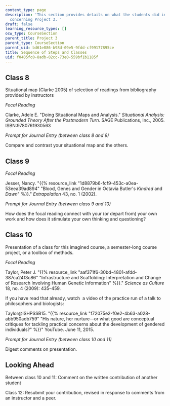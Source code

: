 ```yaml
---
content_type: page
description: 'This section provides details on what the students did in the classes
  concerning Project 3. '
draft: false
learning_resource_types: []
ocw_type: CourseSection
parent_title: Project 3
parent_type: CourseSection
parent_uid: bd61e886-b98d-09e5-9fdd-cf99177895ce
title: Sequence of Steps and Classes
uid: f0405fc0-8adb-02cc-73e0-559bf1b1185f
---
```

## Class 8

Situational map (Clarke 2005) of selection of readings from bibliography provided by instructors

*Focal Reading*

Clarke, Adele E. "Doing Situational Maps and Analysis." *Situational Analysis: Grounded Theory After the Postmodern Turn.* SAGE Publications, Inc., 2005. ISBN:9780761930563

*Prompt for Journal Entry (between class 8 and 9)*

Compare and contrast your situational map and the others.

## Class 9

*Focal Reading*

Jesser, Nancy. "{{% resource_link "1d8879b6-fcf9-453c-a0ea-53eea39ad894" "Blood, Genes and Gender in Octavia Butler's *Kindred* and *Dawn*" %}}." *Extrapolation* 43, no. 1 (2002).

*Prompt for Journal Entry (between class 9 and 10)*

How does the focal reading connect with your (or depart from) your own work and how does it stimulate your own thinking and questioning?

## Class 10

Presentation of a class for this imagined course, a semester-long course project, or a toolbox of methods.

*Focal Reading*

Taylor, Peter J. "{{% resource_link "aaf371f6-30bd-4801-afdd-387ca24f3c86" "Infrastructure and Scaffolding: Interpretation and Change of Research Involving Human Genetic Information" %}}." *Science as Culture* 18, no. 4 (2009): 435–459. 

If you have read that already, watch  a video of the practice run of a talk to philosophers and biologists:

Taylor@ISHPSSB15. "{{% resource_link "f72075e2-f0e2-4b63-a028-abb950adb759" "His nature, her nurture—or what good are conceptual critiques for tackling practical concerns about the development of gendered individuals?" %}}" YouTube. June 11, 2015. 

*Prompt for Journal Entry (between class 10 and 11)*

Digest comments on presentation.

## Looking Ahead

Between class 10 and 11: Comment on the written contribution of another student

Class 12: Resubmit your contribution, revised in response to comments from an instructor and a peer.